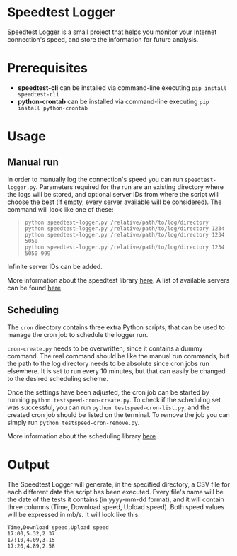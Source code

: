 # Speedtest Logger

Speedtest Logger is a small project that helps you monitor your Internet connection's speed, and store the information for future analysis.


# Prerequisites

- **speedtest-cli**  can be installed via command-line executing `pip install speedtest-cli`
- **python-crontab** can be installed via command-line executing `pip install python-crontab`

# Usage

## Manual run

In order to manually log the connection's speed you can run `speedtest-logger.py`. Parameters required for the run are an existing directory where the logs will be stored, and optional server IDs from where the script will choose the best (if empty, every server available will be considered). The command will look like one of these:

>`python speedtest-logger.py /relative/path/to/log/directory`  
>`python speedtest-logger.py /relative/path/to/log/directory 1234`  
>`python speedtest-logger.py /relative/path/to/log/directory 1234 5050`  
>`python speedtest-logger.py /relative/path/to/log/directory 1234 5050 999`  

Infinite server IDs can be added.

More information about the speedtest library [here](https://pypi.org/project/speedtest-cli/).
A list of available servers can be found [here](https://c.speedtest.net/speedtest-servers-static.php)

## Scheduling
The `cron` directory contains three extra Python scripts, that can be used to manage the cron job to schedule the logger run. 

`cron-create.py` needs to be overwritten, since it contains a dummy command. The real command should be like the manual run commands, but the path to the log directory needs to be absolute since cron jobs run elsewhere. It is set to run every 10 minutes, but that can easily be changed to the desired scheduling scheme. 

Once the settings have been adjusted, the cron job can be started by running `python testspeed-cron-create.py`. To check if the scheduling set was successful, you can run `python testspeed-cron-list.py`, and the created cron job should be listed on the terminal. To remove the job you can simply run `python testspeed-cron-remove.py`. 

More information about the scheduling library [here](https://pypi.org/project/python-crontab/).

# Output

The Speedtest Logger will generate, in the specified directory, a CSV file for each different date the script has been executed. Every file's name will be the date of the tests it contains (in yyyy-mm-dd format), and it will contain three columns (Time, Download speed, Upload speed). Both speed values will be expressed in mb/s. It will look like this:

`Time,Download speed,Upload speed`  
`17:00,5.32,2.37`  
`17:10,4.09,3.15`  
`17:20,4.89,2.58` 
